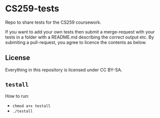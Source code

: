 # CS259-tests
Repo to share tests for the CS259 coursework.

If you want to add your own tests then submit a merge-request with your tests in a folder with a README.md describing the correct output etc.
By submiting a pull-request, you agree to licence the contents as below.

## License

Everything in this repository is licensed under CC BY-SA.

## `testall`
How to run:
- `chmod a+x testall`
- `./testall`
